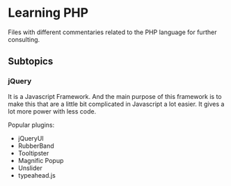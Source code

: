 # Learning PHP

Files with different commentaries related to the PHP language for further consulting.

## Subtopics

### jQuery
It is a Javascript Framework. And the main purpose of this framework is to make this that are a little bit complicated in Javascript a lot easier. It gives a lot more power with less code.

Popular plugins:
* jQueryUI
* RubberBand
* Tooltipster
* Magnific Popup
* Unslider
* typeahead.js
